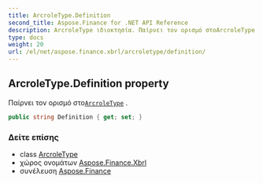 ```yaml
---
title: ArcroleType.Definition
second_title: Aspose.Finance for .NET API Reference
description: ArcroleType ιδιοκτησία. Παίρνει τον ορισμό στοArcroleType .
type: docs
weight: 20
url: /el/net/aspose.finance.xbrl/arcroletype/definition/
---
```

## ArcroleType.Definition property

Παίρνει τον ορισμό στο[`ArcroleType`](../) .

```csharp
public string Definition { get; set; }
```

### Δείτε επίσης

* class [ArcroleType](../)
* χώρος ονομάτων [Aspose.Finance.Xbrl](../../arcroletype/)
* συνέλευση [Aspose.Finance](../../../)


